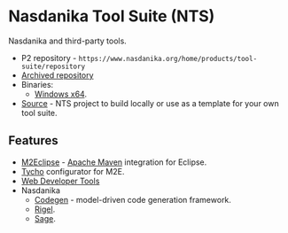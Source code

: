 # Nasdanika Tool Suite (NTS)

Nasdanika and third-party tools. 

* P2 repository - ``https://www.nasdanika.org/home/products/tool-suite/repository``
* [Archived repository](org.nasdanika.tools.repository-2019.09.0-SNAPSHOT.zip)
* Binaries:
    * [Windows x64](nasdanika-tool-suite-2019-09-win32-x86_64.zip).
* [Source](tool-suite-source.zip) - NTS project to build locally or use as a template for your own tool suite.    


## Features

* [M2Eclipse](http://www.eclipse.org/m2e/) - [Apache Maven](http://maven.apache.org/) integration for Eclipse.
* [Tycho](https://www.eclipse.org/tycho/) configurator for M2E.
* [Web Developer Tools](https://marketplace.eclipse.org/content/eclipse-web-developer-tools-0) 
* Nasdanika
    * [Codegen](../codegen/index.html) - model-driven code generation framework.
    * [Rigel](../rigel/index.html).
    * [Sage](../sage/index.html).
 
